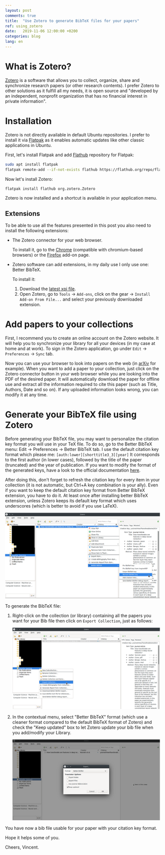 ```yaml
---
layout: post
comments: true
title:  "Use Zotero to generate BibTeX files for your papers"
ref: using_zotero
date:   2019-11-06 12:00:00 +0200
categories: blog
lang: en
---
```


# What is Zotero?

[Zotero](https://www.zotero.org/) is a software that allows you to collect, organize, share and synchronize research papers (or other research contents).
I prefer Zotero to other solutions as it fulfill all my needs, it is open source and "developed by an independent, nonprofit organization that has no financial interest in private information".

# Installation

Zotero is not directly available in default Ubuntu repositories.
I prefer to install it via [Flatpak](https://www.flatpak.org/) as it enables automatic updates like other classic applications in Ubuntu.

First, let's install Flatpak and add [Flathub](https://flathub.org/) repository for Flatpak:

```bash
sudo apt install flatpak
flatpak remote-add --if-not-exists flathub https://flathub.org/repo/flathub.flatpakrepo
```

Now let's install Zotero:
```bash
flatpak install flathub org.zotero.Zotero
```

Zotero is now installed and a shortcut is available in your application menu.

## Extensions

To be able to use all the features presented in this post you also need to install the following extensions:

* The Zotero connector for your web browser.

  To install it, go to the [Chrome](https://chrome.google.com/webstore/detail/ekhagklcjbdpajgpjgmbionohlpdbjgc) (compatible with chromium-based browsers) or the [Firefox](https://www.zotero.org/download/connectors) add-on page.

* Zotero software can add extensions, in my daily use I only use one: Better BibTeX.

  To install it:
  1. Download the [latest xpi file](https://github.com/retorquere/zotero-better-bibtex/releases/latest).
  2. Open Zotero, go to `Tools` -> `Add-ons`, click on the gear -> `Install Add-on From File...` and select your previously downloaded extension.

# Add papers to your collections

First, I recommend you to create an online account on the Zotero website.
It will help you to synchronize your library for all your devices (in my case at home and at work).
To sign in the Zotero application, go under `Edit` -> `Preferences` -> `Sync` tab.

Now you can use your browser to look into papers on the web (in [arXiv](https://arxiv.org/) for example).
When you want to add a paper to your collection, just click on the Zotero connector button in your web browser while you are looking into the PDF of the desired paper.
It will automatically download the paper for offline use and extract all the information required to cite this paper (such as Title, Authors, Date and so on).
If any uploaded information looks wrong, you can modify it at any time.

# Generate your BibTeX file using Zotero

Before generating your BibTeX file, you may want to personalize the citation key format you will use in your TeX file.
To do so, go to the Better BibTeX menu: Edit -> Preferences -> Better BibTeX tab.
I use the default citation key format which please me: `[auth:lower][shorttitle3_3][year]`
It corresponds to the first author (in lower cases), followed by the title of the paper (truncated) and the year of publication.
If you want to modify the format of the generated keys, have a look to the official documentation [here](https://retorque.re/zotero-better-bibtex/citing/).

After doing this, don't forget to refresh the citation key for every item in your collection (it is not automatic, but Ctrl+A key combination is your ally). Even if you want to keep the default citation key format from Better BibTeX extension, you have to do it. At least once after installing better BibTeX extension, unless Zotero keeps its default key format which uses underscores (which is better to avoid if you use LaTeX).

![alt text](/assets/images/zotero/refresh_key.png)

To generate the BibTeX file:

1. Right-click on the collection (or library) containing all the papers you want for your Bib file then click on `Export Collection`, just as follows:

   ![alt text](/assets/images/zotero/export_bibtex_1.png)

2. In the contextual menu, select "Better BibTeX" format (which use a cleaner format compared to the default BibTeX format of Zotero) and check the "Keep updated" box to let Zotero update your bib file when you add/modify your Library.

   ![alt text](/assets/images/zotero/export_bibtex_2.png)

You have now a bib file usable for your paper with your citation key format.

Hope it helps some of you.

Cheers, Vincent.

